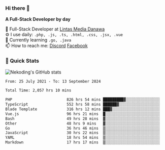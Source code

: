 ### Hi there 👋

**A Full-Stack Developer by day**

🔭 Full-Stack Developer at [Lintas Media Danawa](https://www.lintasmediadanawa.com/)  
⚙️ I use daily: `.php, .js, .ts, .html, .css, .jsx, .vue`  
🌱 Currently learning `.go, .java`  
📫 How to reach me: [Discord](https://discordapp.com/users/984448732999327766)  [Facebook](https://fb.me/tyvandi)  

### 🚀 Quick Stats  

![Nekoding's GitHub stats](https://github-readme-stats.vercel.app/api?username=nekoding&show_icons=true)

<!--START_SECTION:waka-->

```txt
From: 25 July 2021 - To: 13 September 2024

Total Time: 2,057 hrs 10 mins

PHP                        826 hrs 54 mins █████████▓░░░░░░░░░░░░░░░   39.28 %
TypeScript                 552 hrs 58 mins ██████▓░░░░░░░░░░░░░░░░░░   26.27 %
Blade Template             316 hrs 12 mins ███▓░░░░░░░░░░░░░░░░░░░░░   15.02 %
Vue.js                     96 hrs 21 mins  █░░░░░░░░░░░░░░░░░░░░░░░░   04.58 %
Bash                       49 hrs 28 mins  ▓░░░░░░░░░░░░░░░░░░░░░░░░   02.35 %
Other                      48 hrs 9 mins   ▓░░░░░░░░░░░░░░░░░░░░░░░░   02.29 %
Go                         36 hrs 46 mins  ▒░░░░░░░░░░░░░░░░░░░░░░░░   01.75 %
JavaScript                 30 hrs 22 mins  ▒░░░░░░░░░░░░░░░░░░░░░░░░   01.44 %
YAML                       18 hrs 54 mins  ▒░░░░░░░░░░░░░░░░░░░░░░░░   00.90 %
Markdown                   17 hrs 17 mins  ▒░░░░░░░░░░░░░░░░░░░░░░░░   00.82 %
```

<!--END_SECTION:waka-->

<!--
**nekoding/nekoding** is a ✨ _special_ ✨ repository because its `README.md` (this file) appears on your GitHub profile.

Here are some ideas to get you started:

- 🔭 I’m currently working on ...
- 🌱 I’m currently learning ...
- 👯 I’m looking to collaborate on ...
- 🤔 I’m looking for help with ...
- 💬 Ask me about ...
- 📫 How to reach me: ...
- 😄 Pronouns: ...
- ⚡ Fun fact: ...
-->
